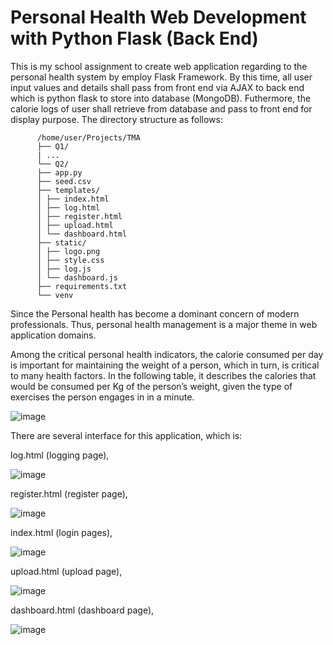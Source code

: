 # Personal Health Web Development with Python Flask (Back End)
This is my school assignment to create web application regarding to the personal health system by employ Flask Framework. By this time, all user input values and details shall pass from front end via AJAX to back end which is python flask to store into database (MongoDB). Futhermore, the calorie logs of user shall retrieve from database and pass to front end for display purpose.
The directory structure as follows:

          /home/user/Projects/TMA
          ├── Q1/
          | ...
          └── Q2/
          ├── app.py
          ├── seed.csv
          ├── templates/
          │ ├── index.html
          │ ├── log.html
          │ ├── register.html
          │ ├── upload.html
          │ └── dashboard.html
          ├── static/
          │ ├── logo.png
          │ ├── style.css
          │ ├── log.js
          │ └── dashboard.js
          ├── requirements.txt
          └── venv


Since the Personal health has become a dominant concern of modern professionals. Thus, personal health management is a major theme in web application domains. 

Among the critical personal health indicators, the calorie consumed per day is important for maintaining the weight of a person, which in turn, is critical to many health factors. In the following table, it describes the calories that would be consumed per Kg of the person’s weight, given the type of exercises the person engages in in a minute.


![image](https://user-images.githubusercontent.com/59326036/134159135-407e3bff-8494-4a45-bcb9-bf29ab3afd01.png)

There are several interface for this application, which is:

log.html (logging page), 

![image](https://user-images.githubusercontent.com/59326036/134160781-9e6fc99d-2cf4-4bda-b256-390a919c5a66.png)


register.html (register page), 

![image](https://user-images.githubusercontent.com/59326036/134160826-103c3fae-2308-4874-8534-2a91dbb3a07f.png)


index.html (login pages), 

![image](https://user-images.githubusercontent.com/59326036/134160867-28d222c7-d2a7-4db5-be26-7a94383f7340.png)

upload.html (upload page),

![image](https://user-images.githubusercontent.com/59326036/134163023-5df4d443-386d-4afd-8fb0-0e3a334eecaa.png)

dashboard.html (dashboard page),

![image](https://user-images.githubusercontent.com/59326036/134163153-74613395-b195-4d36-868e-fd8aea01e940.png)




